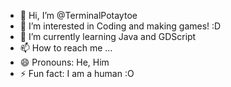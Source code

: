 - 👋 Hi, I’m @TerminalPotaytoe
- 👀 I’m interested in Coding and making games! :D
- 🌱 I’m currently learning Java and GDScript
- 📫 How to reach me ...
- 😄 Pronouns: He, Him
- ⚡ Fun fact: I am a human :O
